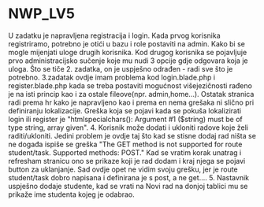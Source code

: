 # NWP_LV5
U zadatku je napravljena registracija i login. Kada prvog korisnika registriramo, potrebno je otići u bazu i role postaviti na admin. Kako bi se mogle mijenjati uloge drugih korisnika. Kod drugog korisnika se pojavljuje prvo administracijsko sučenje koje mu nudi 3 opcije gdje odgovara koja je uloga.
Što se tiče 2. zadatka, on je uspješno odrađen - radi sve što je potrebno.
3.zadatak ovdje imam problema kod login.blade.php i register.blade.php kada se treba postaviti mogućnost višejezičnosti rađeno je na isti princip kao i za ostale fileove(npr. admin,home...). Ostatak stranica radi prema hr kako je napravljeno kao i prema en nema grešaka ni slično pri definiranju lokalizacije. Greška koja se pojavi kada se pokuša lokalizirati login ili register je "htmlspecialchars(): Argument #1 ($string) must be of type string, array given". 
4. Korisnik može dodati i ukloniti radove koje želi raditi/ukloniti. Jedini problem je ovdje taj što kad se stisne dodaj rad ništa se ne događa ispiše se greška "The GET method is not supported for route student/task. Supported methods: POST." Kad se vratim korak unatrag i refresham stranicu ono se prikaze koji je rad dodam i kraj njega se pojavi button za uklanjanje. Sad ovdje opet ne vidim svoju grešku, jer je route student/task dobro napisana i definirana je s post, a ne get....
5. Nastavnik uspješno dodaje studente, kad se vrati na Novi rad na donjoj tablici mu se prikaže ime studenta kojeg je odabrao.

